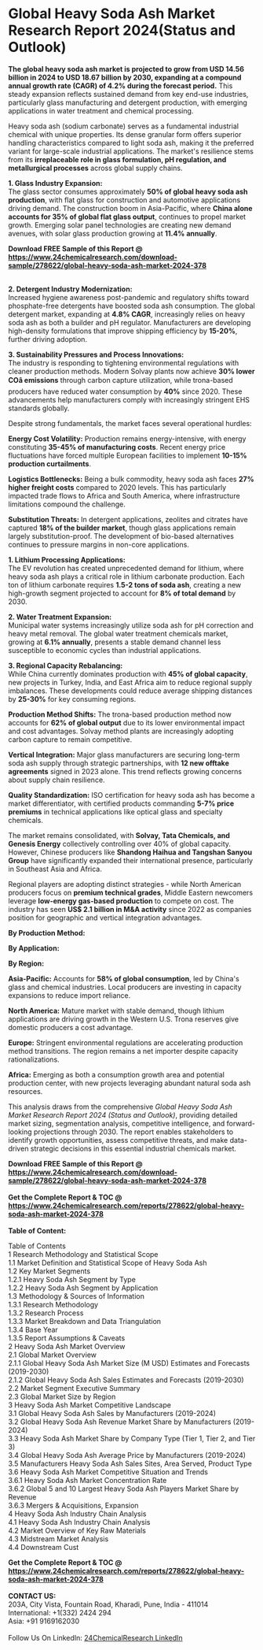 <h1>Global Heavy Soda Ash Market Research Report 2024(Status and Outlook)</h1><p><strong>The global heavy soda ash market is projected to grow from USD 14.56 billion in 2024 to USD 18.67 billion by 2030, expanding at a compound annual growth rate (CAGR) of 4.2% during the forecast period.</strong> This steady expansion reflects sustained demand from key end-use industries, particularly glass manufacturing and detergent production, with emerging applications in water treatment and chemical processing.</p><p>Heavy soda ash (sodium carbonate) serves as a fundamental industrial chemical with unique properties. Its dense granular form offers superior handling characteristics compared to light soda ash, making it the preferred variant for large-scale industrial applications. The market's resilience stems from its <strong>irreplaceable role in glass formulation, pH regulation, and metallurgical processes</strong> across global supply chains.</p><p><strong>1. Glass Industry Expansion:</strong><br>
The glass sector consumes approximately <strong>50% of global heavy soda ash production</strong>, with flat glass for construction and automotive applications driving demand. The construction boom in Asia-Pacific, where <strong>China alone accounts for 35% of global flat glass output</strong>, continues to propel market growth. Emerging solar panel technologies are creating new demand avenues, with solar glass production growing at <strong>11.4% annually</strong>.</p><div><b>Download FREE Sample of this Report @ 
            <a href="https://www.24chemicalresearch.com/download-sample/278622/global-heavy-soda-ash-market-2024-378">
            https://www.24chemicalresearch.com/download-sample/278622/global-heavy-soda-ash-market-2024-378</a></b></div><br><p><strong>2. Detergent Industry Modernization:</strong><br>
Increased hygiene awareness post-pandemic and regulatory shifts toward phosphate-free detergents have boosted soda ash consumption. The global detergent market, expanding at <strong>4.8% CAGR</strong>, increasingly relies on heavy soda ash as both a builder and pH regulator. Manufacturers are developing high-density formulations that improve shipping efficiency by <strong>15-20%</strong>, further driving adoption.</p><p><strong>3. Sustainability Pressures and Process Innovations:</strong><br>
The industry is responding to tightening environmental regulations with cleaner production methods. Modern Solvay plants now achieve <strong>30% lower COâ emissions</strong> through carbon capture utilization, while trona-based producers have reduced water consumption by <strong>40%</strong> since 2020. These advancements help manufacturers comply with increasingly stringent EHS standards globally.</p><p>Despite strong fundamentals, the market faces several operational hurdles:</p><p><strong>Energy Cost Volatility:</strong> Production remains energy-intensive, with energy constituting <strong>35-45% of manufacturing costs</strong>. Recent energy price fluctuations have forced multiple European facilities to implement <strong>10-15% production curtailments</strong>.</p><p><strong>Logistics Bottlenecks:</strong> Being a bulk commodity, heavy soda ash faces <strong>27% higher freight costs</strong> compared to 2020 levels. This has particularly impacted trade flows to Africa and South America, where infrastructure limitations compound the challenge.</p><p><strong>Substitution Threats:</strong> In detergent applications, zeolites and citrates have captured <strong>18% of the builder market</strong>, though glass applications remain largely substitution-proof. The development of bio-based alternatives continues to pressure margins in non-core applications.</p><p><strong>1. Lithium Processing Applications:</strong><br>
The EV revolution has created unprecedented demand for lithium, where heavy soda ash plays a critical role in lithium carbonate production. Each ton of lithium carbonate requires <strong>1.5-2 tons of soda ash</strong>, creating a new high-growth segment projected to account for <strong>8% of total demand</strong> by 2030.</p><p><strong>2. Water Treatment Expansion:</strong><br>
Municipal water systems increasingly utilize soda ash for pH correction and heavy metal removal. The global water treatment chemicals market, growing at <strong>6.1% annually</strong>, presents a stable demand channel less susceptible to economic cycles than industrial applications.</p><p><strong>3. Regional Capacity Rebalancing:</strong><br>
While China currently dominates production with <strong>45% of global capacity</strong>, new projects in Turkey, India, and East Africa aim to reduce regional supply imbalances. These developments could reduce average shipping distances by <strong>25-30%</strong> for key consuming regions.</p><p><strong>Production Method Shifts:</strong> The trona-based production method now accounts for <strong>62% of global output</strong> due to its lower environmental impact and cost advantages. Solvay method plants are increasingly adopting carbon capture to remain competitive.</p><p><strong>Vertical Integration:</strong> Major glass manufacturers are securing long-term soda ash supply through strategic partnerships, with <strong>12 new offtake agreements</strong> signed in 2023 alone. This trend reflects growing concerns about supply chain resilience.</p><p><strong>Quality Standardization:</strong> ISO certification for heavy soda ash has become a market differentiator, with certified products commanding <strong>5-7% price premiums</strong> in technical applications like optical glass and specialty chemicals.</p><p>The market remains consolidated, with <strong>Solvay, Tata Chemicals, and Genesis Energy</strong> collectively controlling over 40% of global capacity. However, Chinese producers like <strong>Shandong Haihua and Tangshan Sanyou Group</strong> have significantly expanded their international presence, particularly in Southeast Asia and Africa.</p><p>Regional players are adopting distinct strategies - while North American producers focus on <strong>premium technical grades</strong>, Middle Eastern newcomers leverage <strong>low-energy gas-based production</strong> to compete on cost. The industry has seen <strong>US$ 2.1 billion in M&amp;A activity</strong> since 2022 as companies position for geographic and vertical integration advantages.</p><p><strong>By Production Method:</strong></p><p><strong>By Application:</strong></p><p><strong>By Region:</strong></p><p><strong>Asia-Pacific:</strong> Accounts for <strong>58% of global consumption</strong>, led by China's glass and chemical industries. Local producers are investing in capacity expansions to reduce import reliance.</p><p><strong>North America:</strong> Mature market with stable demand, though lithium applications are driving growth in the Western U.S. Trona reserves give domestic producers a cost advantage.</p><p><strong>Europe:</strong> Stringent environmental regulations are accelerating production method transitions. The region remains a net importer despite capacity rationalizations.</p><p><strong>Africa:</strong> Emerging as both a consumption growth area and potential production center, with new projects leveraging abundant natural soda ash resources.</p><p>This analysis draws from the comprehensive <em>Global Heavy Soda Ash Market Research Report 2024 (Status and Outlook)</em>, providing detailed market sizing, segmentation analysis, competitive intelligence, and forward-looking projections through 2030. The report enables stakeholders to identify growth opportunities, assess competitive threats, and make data-driven strategic decisions in this essential industrial chemicals market.</p><div><b>Download FREE Sample of this Report @ 
            <a href="https://www.24chemicalresearch.com/download-sample/278622/global-heavy-soda-ash-market-2024-378">
            https://www.24chemicalresearch.com/download-sample/278622/global-heavy-soda-ash-market-2024-378</a></b></div><br><div><b>Get the Complete Report & TOC @ 
            <a href="https://www.24chemicalresearch.com/reports/278622/global-heavy-soda-ash-market-2024-378">
            https://www.24chemicalresearch.com/reports/278622/global-heavy-soda-ash-market-2024-378</a></b></div><br>
            <b>Table of Content:</b><p>Table of Contents<br />
1 Research Methodology and Statistical Scope<br />
1.1 Market Definition and Statistical Scope of Heavy Soda Ash<br />
1.2 Key Market Segments<br />
1.2.1 Heavy Soda Ash Segment by Type<br />
1.2.2 Heavy Soda Ash Segment by Application<br />
1.3 Methodology & Sources of Information<br />
1.3.1 Research Methodology<br />
1.3.2 Research Process<br />
1.3.3 Market Breakdown and Data Triangulation<br />
1.3.4 Base Year<br />
1.3.5 Report Assumptions & Caveats<br />
2 Heavy Soda Ash Market Overview<br />
2.1 Global Market Overview<br />
2.1.1 Global Heavy Soda Ash Market Size (M USD) Estimates and Forecasts (2019-2030)<br />
2.1.2 Global Heavy Soda Ash Sales Estimates and Forecasts (2019-2030)<br />
2.2 Market Segment Executive Summary<br />
2.3 Global Market Size by Region<br />
3 Heavy Soda Ash Market Competitive Landscape<br />
3.1 Global Heavy Soda Ash Sales by Manufacturers (2019-2024)<br />
3.2 Global Heavy Soda Ash Revenue Market Share by Manufacturers (2019-2024)<br />
3.3 Heavy Soda Ash Market Share by Company Type (Tier 1, Tier 2, and Tier 3)<br />
3.4 Global Heavy Soda Ash Average Price by Manufacturers (2019-2024)<br />
3.5 Manufacturers Heavy Soda Ash Sales Sites, Area Served, Product Type<br />
3.6 Heavy Soda Ash Market Competitive Situation and Trends<br />
3.6.1 Heavy Soda Ash Market Concentration Rate<br />
3.6.2 Global 5 and 10 Largest Heavy Soda Ash Players Market Share by Revenue<br />
3.6.3 Mergers & Acquisitions, Expansion<br />
4 Heavy Soda Ash Industry Chain Analysis<br />
4.1 Heavy Soda Ash Industry Chain Analysis<br />
4.2 Market Overview of Key Raw Materials<br />
4.3 Midstream Market Analysis<br />
4.4 Downstream Cust</p><div><b>Get the Complete Report & TOC @ 
            <a href="https://www.24chemicalresearch.com/reports/278622/global-heavy-soda-ash-market-2024-378">
            https://www.24chemicalresearch.com/reports/278622/global-heavy-soda-ash-market-2024-378</a></b></div><br><b>CONTACT US:</b><br>
            203A, City Vista, Fountain Road, Kharadi, Pune, India - 411014<br>
            International: +1(332) 2424 294<br>
            Asia: +91 9169162030 <br><br>
            Follow Us On LinkedIn: <a href="https://www.linkedin.com/company/24chemicalresearch/">24ChemicalResearch LinkedIn</a>